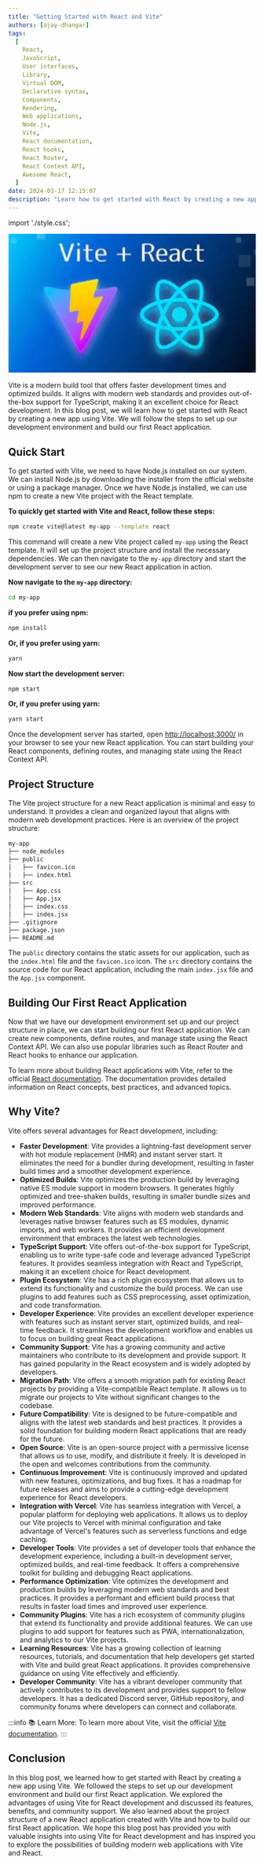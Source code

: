 ```yaml
---
title: "Getting Started with React and Vite"
authors: [ajay-dhangar]
tags:
  [
    React,
    JavaScript,
    User interfaces,
    Library,
    Virtual DOM,
    Declarative syntax,
    Components,
    Rendering,
    Web applications,
    Node.js,
    Vite,
    React documentation,
    React hooks,
    React Router,
    React Context API,
    Awesome React,
  ]
date: 2024-03-17 12:15:07
description: "Learn how to get started with React by creating a new app using Vite. Follow the steps to set up your development environment and build your first React application."
---
```


import './style.css';

![Getting Started with React and Vite](./react-and-vite.jpg)

Vite is a modern build tool that offers faster development times and optimized builds. It aligns with modern web standards and provides out-of-the-box support for TypeScript, making it an excellent choice for React development. In this blog post, we will learn how to get started with React by creating a new app using Vite. We will follow the steps to set up our development environment and build our first React application.

<!-- truncate -->

## Quick Start

To get started with Vite, we need to have Node.js installed on our system. We can install Node.js by downloading the installer from the official website or using a package manager. Once we have Node.js installed, we can use npm to create a new Vite project with the React template.

**To quickly get started with Vite and React, follow these steps:**

```bash
npm create vite@latest my-app --template react
```

This command will create a new Vite project called `my-app` using the React template. It will set up the project structure and install the necessary dependencies. We can then navigate to the `my-app` directory and start the development server to see our new React application in action.

**Now navigate to the `my-app` directory:**

```bash
cd my-app
```

**if you prefer using npm:**

```bash
npm install
```

**Or, if you prefer using yarn:**

```bash
yarn
```

**Now start the development server:**

```bash
npm start
```

**Or, if you prefer using yarn:**

```bash
yarn start
```

Once the development server has started, open [http://localhost:3000/](http://localhost:3000/) in your browser to see your new React application. You can start building your React components, defining routes, and managing state using the React Context API.

## Project Structure

The Vite project structure for a new React application is minimal and easy to understand. It provides a clean and organized layout that aligns with modern web development practices. Here is an overview of the project structure:

```plaintext
my-app
├── node_modules
├── public
│   ├── favicon.ico
│   ├── index.html
├── src
│   ├── App.css
│   ├── App.jsx
│   ├── index.css
│   ├── index.jsx
├── .gitignore
├── package.json
├── README.md
```

The `public` directory contains the static assets for our application, such as the `index.html` file and the `favicon.ico` icon. The `src` directory contains the source code for our React application, including the main `index.jsx` file and the `App.jsx` component.

## Building Our First React Application

Now that we have our development environment set up and our project structure in place, we can start building our first React application. We can create new components, define routes, and manage state using the React Context API. We can also use popular libraries such as React Router and React hooks to enhance our application.

To learn more about building React applications with Vite, refer to the official [React documentation](https://reactjs.org/docs/getting-started.html). The documentation provides detailed information on React concepts, best practices, and advanced topics.

## Why Vite?

Vite offers several advantages for React development, including:

- **Faster Development**: Vite provides a lightning-fast development server with hot module replacement (HMR) and instant server start. It eliminates the need for a bundler during development, resulting in faster build times and a smoother development experience.
- **Optimized Builds**: Vite optimizes the production build by leveraging native ES module support in modern browsers. It generates highly optimized and tree-shaken builds, resulting in smaller bundle sizes and improved performance.
- **Modern Web Standards**: Vite aligns with modern web standards and leverages native browser features such as ES modules, dynamic imports, and web workers. It provides an efficient development environment that embraces the latest web technologies.
- **TypeScript Support**: Vite offers out-of-the-box support for TypeScript, enabling us to write type-safe code and leverage advanced TypeScript features. It provides seamless integration with React and TypeScript, making it an excellent choice for React development.
- **Plugin Ecosystem**: Vite has a rich plugin ecosystem that allows us to extend its functionality and customize the build process. We can use plugins to add features such as CSS preprocessing, asset optimization, and code transformation.
- **Developer Experience**: Vite provides an excellent developer experience with features such as instant server start, optimized builds, and real-time feedback. It streamlines the development workflow and enables us to focus on building great React applications.
- **Community Support**: Vite has a growing community and active maintainers who contribute to its development and provide support. It has gained popularity in the React ecosystem and is widely adopted by developers.
- **Migration Path**: Vite offers a smooth migration path for existing React projects by providing a Vite-compatible React template. It allows us to migrate our projects to Vite without significant changes to the codebase.
- **Future Compatibility**: Vite is designed to be future-compatible and aligns with the latest web standards and best practices. It provides a solid foundation for building modern React applications that are ready for the future.
- **Open Source**: Vite is an open-source project with a permissive license that allows us to use, modify, and distribute it freely. It is developed in the open and welcomes contributions from the community.
- **Continuous Improvement**: Vite is continuously improved and updated with new features, optimizations, and bug fixes. It has a roadmap for future releases and aims to provide a cutting-edge development experience for React developers.
- **Integration with Vercel**: Vite has seamless integration with Vercel, a popular platform for deploying web applications. It allows us to deploy our Vite projects to Vercel with minimal configuration and take advantage of Vercel's features such as serverless functions and edge caching.
- **Developer Tools**: Vite provides a set of developer tools that enhance the development experience, including a built-in development server, optimized builds, and real-time feedback. It offers a comprehensive toolkit for building and debugging React applications.
- **Performance Optimization**: Vite optimizes the development and production builds by leveraging modern web standards and best practices. It provides a performant and efficient build process that results in faster load times and improved user experience.
- **Community Plugins**: Vite has a rich ecosystem of community plugins that extend its functionality and provide additional features. We can use plugins to add support for features such as PWA, internationalization, and analytics to our Vite projects.
- **Learning Resources**: Vite has a growing collection of learning resources, tutorials, and documentation that help developers get started with Vite and build great React applications. It provides comprehensive guidance on using Vite effectively and efficiently.
- **Developer Community**: Vite has a vibrant developer community that actively contributes to its development and provides support to fellow developers. It has a dedicated Discord server, GitHub repository, and community forums where developers can connect and collaborate.

:::info 📚 Learn More:
To learn more about Vite, visit the official [Vite documentation](https://vitejs.dev/).
:::

## Conclusion

In this blog post, we learned how to get started with React by creating a new app using Vite. We followed the steps to set up our development environment and build our first React application. We explored the advantages of using Vite for React development and discussed its features, benefits, and community support. We also learned about the project structure of a new React application created with Vite and how to build our first React application. We hope this blog post has provided you with valuable insights into using Vite for React development and has inspired you to explore the possibilities of building modern web applications with Vite and React.